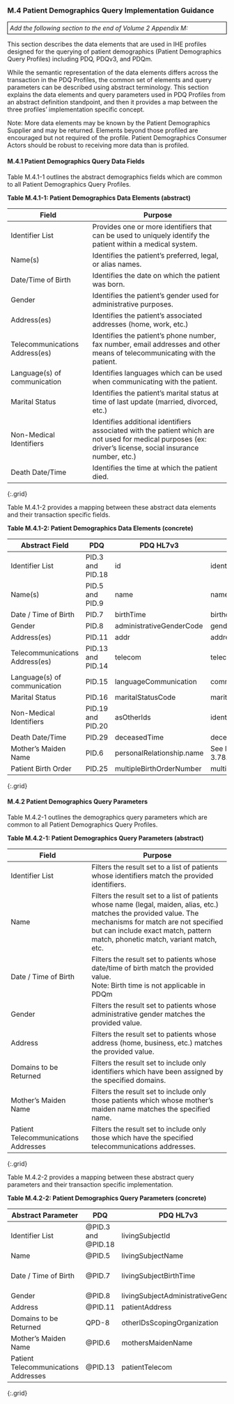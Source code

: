 ### M.4 Patient Demographics Query Implementation Guidance

*<p style="padding: 5px; border: 1px solid black;">Add the following section to the end of Volume 2 Appendix M:</p>*

This section describes the data elements that are used in IHE profiles designed for the querying of patient demographics (Patient Demographics Query Profiles) including PDQ, PDQv3, and PDQm.

While the semantic representation of the data elements differs across the transaction in the PDQ Profiles, the common set of elements and query parameters can be described using abstract terminology. This section explains the data elements and query parameters used in PDQ Profiles from an abstract definition standpoint, and then it provides a map between the three profiles’ implementation specific concept.

Note: More data elements may be known by the Patient Demographics Supplier and may be returned. Elements beyond those profiled are encouraged but not required of the profile. Patient Demographics Consumer Actors should be robust to receiving more data than is profiled.

#### M.4.1 Patient Demographics Query Data Fields
Table M.4.1-1 outlines the abstract demographics fields which are common to all Patient Demographics Query Profiles.

__Table M.4.1-1: Patient Demographics Data Elements (abstract)__

Field|Purpose
---|---
Identifier List|Provides one or more identifiers that can be used to uniquely identify the patient within a medical system.
Name(s)|Identifies the patient’s preferred, legal, or alias names.
Date/Time of Birth|Identifies the date on which the patient was born.
Gender|Identifies the patient’s gender used for administrative purposes.
Address(es)|Identifies the patient’s associated addresses (home, work, etc.)
Telecommunications Address(es)|Identifies the patient’s phone number, fax number, email addresses and other means of telecommunicating with the patient.
Language(s) of communication|Identifies languages which can be used when communicating with the patient.
Marital Status|Identifies the patient’s marital status at time of last update (married, divorced, etc.)
Non-Medical Identifiers|Identifies additional identifiers associated with the patient which are not used for medical purposes (ex: driver’s license, social insurance number, etc.)
Death Date/Time|Identifies the time at which the patient died.
{:.grid}

Table M.4.1-2 provides a mapping between these abstract data elements and their transaction specific fields.

__Table M.4.1-2: Patient Demographics Data Elements (concrete)__

Abstract Field|PDQ|PDQ HL7v3|PDQm
---|---|---|---
Identifier List|PID.3 and PID.18|id|identifier
Name(s)|PID.5 and PID.9|name|name
Date / Time of Birth|PID.7|birthTime|birthdate
Gender|PID.8|administrativeGenderCode|gender
Address(es)|PID.11|addr|address
Telecommunications Address(es)|PID.13 and PID.14|telecom|telecom
Language(s) of communication|PID.15|languageCommunication|communication.language
Marital Status|PID.16|maritalStatusCode|maritalStatus
Non-Medical Identifiers|PID.19 and PID.20|asOtherIds|identifier
Death Date/Time|PID.29|deceasedTime|deceasedDateTime
Mother’s Maiden Name|PID.6|personalRelationship.name|See ITI TF-2c: 3.78.4.2.2.2
Patient Birth Order|PID.25|multipleBirthOrderNumber|multipleBirthInteger
{:.grid}

#### M.4.2 Patient Demographics Query Parameters
Table M.4.2-1 outlines the demographics query parameters which are common to all Patient Demographics Query Profiles.

__Table M.4.2-1: Patient Demographics Query Parameters (abstract)__

Field|Purpose
---|---
Identifier List|Filters the result set to a list of patients whose identifiers match the provided identifiers.
Name|Filters the result set to a list of patients whose name (legal, maiden, alias, etc.) matches the provided value. The mechanisms for match are not specified but can include exact match, pattern match, phonetic match, variant match, etc.
Date / Time of Birth|Filters the result set to patients whose date/time of birth match the provided value. <br />Note: Birth time is not applicable in PDQm
Gender|Filters the result set to patients whose administrative gender matches the provided value.
Address|Filters the result set to patients whose address (home, business, etc.) matches the provided value.
Domains to be Returned|Filters the result set to include only identifiers which have been assigned by the specified domains.
Mother’s Maiden Name|Filters the result set to include only those patients which whose mother’s maiden name matches the specified name.
Patient Telecommunications Addresses|Filters the result set to include only those which have the specified telecommunications addresses.
{:.grid}

Table M.4.2-2 provides a mapping between these abstract query parameters and their transaction specific implementation.

__Table M.4.2-2: Patient Demographics Query Parameters (concrete)__

Abstract Parameter|PDQ|PDQ HL7v3|PDQm
---|---|---|---
Identifier List|@PID.3 and @PID.18|livingSubjectId|identifier
Name|@PID.5|livingSubjectName|given and family
Date / Time of Birth|@PID.7|livingSubjectBirthTime|birthdate <br />Note: Birth time is not applicable in PDQm
Gender|@PID.8|livingSubjectAdministrativeGender|gender
Address|@PID.11|patientAddress|address
Domains to be Returned|QPD-8|otherIDsScopingOrganization|See ITI TF-2c: 3.78.4.1.2.4
Mother’s Maiden Name|@PID.6|mothersMaidenName|mothersMaidenName
Patient Telecommunications Addresses|@PID.13|patientTelecom|telecom
{:.grid}